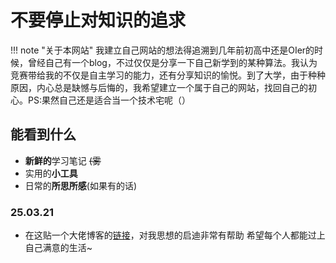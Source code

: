 # 不要停止对知识的追求

!!! note "关于本网站"
    我建立自己网站的想法得追溯到几年前初高中还是OIer的时候，曾经自己有一个blog，不过仅仅是分享一下自己新学到的某种算法。我认为竞赛带给我的不仅是自主学习的能力，还有分享知识的愉悦。到了大学，由于种种原因，内心总是缺憾与后悔的，我希望建立一个属于自己的网站，找回自己的初心。PS:果然自己还是适合当一个技术宅呢（）

## 能看到什么

* **新鲜的**学习笔记 ~~(雾~~
* 实用的**小工具**
* 日常的**所思所感**(如果有的话)


### 25.03.21
- 在这贴一个大佬博客的[链接](https://l-m-sherlock.github.io/ZhiHuArchive/)，对我思想的启迪非常有帮助
希望每个人都能过上自己满意的生活~